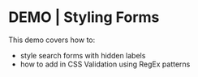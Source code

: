 # DEMO | Styling Forms 

This demo covers how to:
- style search forms with hidden labels
- how to add in CSS Validation using RegEx patterns
